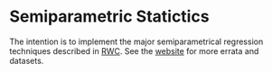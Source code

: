 # Semiparametric Statictics

The intention is to implement the major semiparametrical regression techniques described in [RWC][rwc]. See the [website][carroll] for more errata and datasets.

[rwc]: https://www.cambridge.org/core/books/semiparametric-regression/02FC9A9435232CA67532B4D31874412C
[carroll]: https://www.stat.tamu.edu/~carroll/semiregbook/
